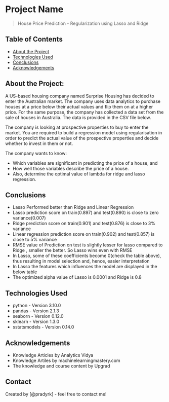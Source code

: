 # Project Name
> House Price Prediction - Regularization using Lasso and Ridge


## Table of Contents
* [About the Project](#about-the-project)
* [Technologies Used](#technologies-used)
* [Conclusions](#conclusions)
* [Acknowledgements](#acknowledgements)

<!-- You can include any other section that is pertinent to your problem -->

## About the Project: 
A US-based housing company named Surprise Housing has decided to enter the Australian market. The company uses data analytics to purchase houses at a price below their actual values and flip them on at a higher price. For the same purpose, the company has collected a data set from the sale of houses in Australia. The data is provided in the CSV file below.

 

The company is looking at prospective properties to buy to enter the market. You are required to build a regression model using regularisation in order to predict the actual value of the prospective properties and decide whether to invest in them or not.

 

The company wants to know:

- Which variables are significant in predicting the price of a house, and
- How well those variables describe the price of a house.
- Also, determine the optimal value of lambda for ridge and lasso regression.




## Conclusions
- Lasso Performed better than Ridge and Linear Regression
- Lasso prediction score on train(0.897) and test(0.890) is close to zero variance(0.007)
- Ridge prediction score on train(0.901) and test(0.876) is close to 3% variance
- Linear regression prediction score on train(0.902) and test(0.857) is close to 5% variance
- RMSE value of Prediction on test is slightly lesser for lasso compared to Ridge , smaller the better. So Lasso wins even with RMSE
- In Lasso, some of these coefficients become 0(check the table above), thus resulting in model selection and, hence, easier interpretation
- In Lasso the features which influences the model are displayed in the below table
- The optimized alpha value of Lasso is 0.0001 and Ridge is 0.8



## Technologies Used
- python - Version 3.10.0
- pandas - Version 2.1.3
- seaborn - Version 0.12.0
- sklearn - Version 1.3.0
- sstatsmodels - Version 0.14.0



## Acknowledgements
- Knowledge Articles by Analytics Vidya 
- Knowledge Artiles by machinelearningmastery.com
- The knowledge and course content by Upgrad


## Contact
Created by [@pradyrk] - feel free to contact me!


